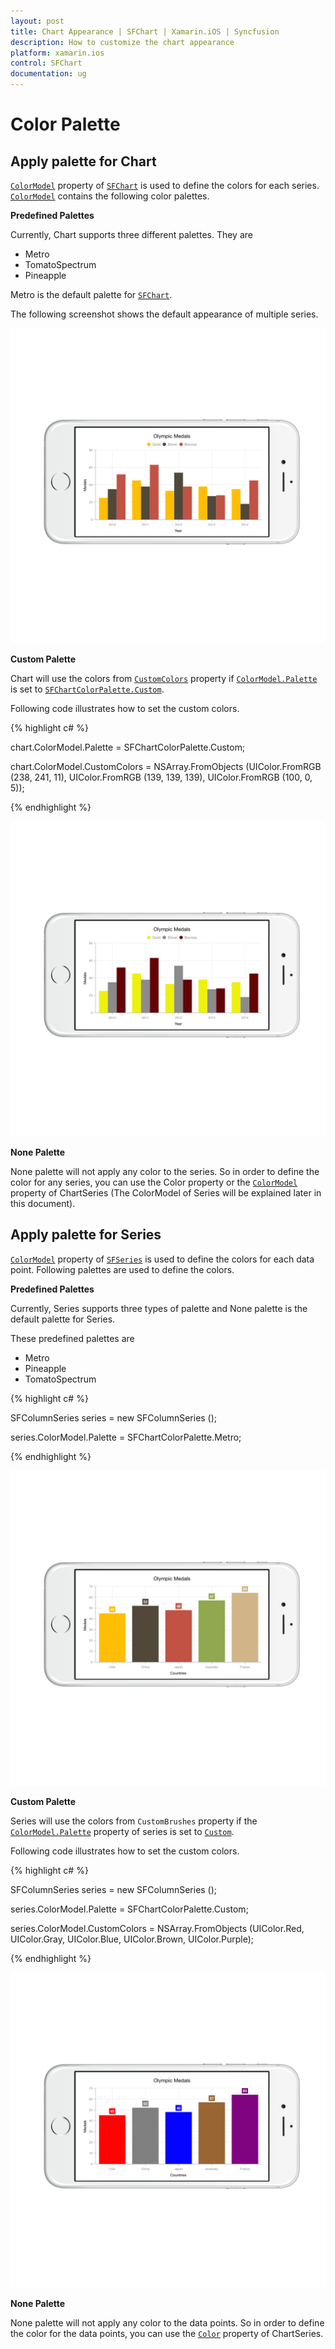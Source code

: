 ```yaml
---
layout: post
title: Chart Appearance | SFChart | Xamarin.iOS | Syncfusion
description: How to customize the chart appearance
platform: xamarin.ios
control: SFChart
documentation: ug
---
```


# Color Palette

## Apply palette for Chart

[`ColorModel`](https://help.syncfusion.com/cr/cref_files/xamarin-ios/sfchart/Syncfusion.SFChart.iOS~Syncfusion.SfChart.iOS.ChartBase~ColorModel.html) property of [`SFChart`](https://help.syncfusion.com/cr/cref_files/xamarin-ios/sfchart/Syncfusion.SFChart.iOS~Syncfusion.SfChart.iOS.SFChart.html) is used to define the colors for each series. [`ColorModel`](https://help.syncfusion.com/cr/cref_files/xamarin-ios/sfchart/Syncfusion.SFChart.iOS~Syncfusion.SfChart.iOS.ChartBase~ColorModel.html) contains the following color palettes.

**Predefined Palettes**

Currently, Chart supports three different palettes. They are 

* Metro
* TomatoSpectrum
* Pineapple

Metro is the default palette for [`SFChart`](https://help.syncfusion.com/cr/cref_files/xamarin-ios/sfchart/Syncfusion.SFChart.iOS~Syncfusion.SfChart.iOS.SFChart.html). 

The following screenshot shows the default appearance of multiple series.

![](appearance_images/appearance_img1.png)

**Custom Palette**

Chart will use the colors from [`CustomColors`](https://help.syncfusion.com/cr/cref_files/xamarin-ios/sfchart/Syncfusion.SFChart.iOS~Syncfusion.SfChart.iOS.SFChartColorModel~CustomColors.html) property if [`ColorModel.Palette`](https://help.syncfusion.com/cr/cref_files/xamarin-ios/sfchart/Syncfusion.SFChart.iOS~Syncfusion.SfChart.iOS.SFChartColorModel~Palette.html) is set to [`SFChartColorPalette.Custom`](https://help.syncfusion.com/cr/cref_files/xamarin-ios/sfchart/Syncfusion.SFChart.iOS~Syncfusion.SfChart.iOS.SFChartColorPalette.html).

Following code illustrates how to set the custom colors.

{% highlight c# %}

chart.ColorModel.Palette          = SFChartColorPalette.Custom;

chart.ColorModel.CustomColors     = NSArray.FromObjects 
                                    (UIColor.FromRGB (238, 241, 11),
                                    UIColor.FromRGB (139, 139, 139),
                                    UIColor.FromRGB (100, 0, 5)); 


{% endhighlight %}

![](appearance_images/appearance_img2.png)

**None Palette**

None palette will not apply any color to the series. So in order to define the color for any series, you can use the Color property or the [`ColorModel`](https://help.syncfusion.com/cr/cref_files/xamarin-ios/sfchart/Syncfusion.SFChart.iOS~Syncfusion.SfChart.iOS.ChartBase~ColorModel.html) property of ChartSeries (The ColorModel of Series will be explained later in this document).

## Apply palette for Series

[`ColorModel`](https://help.syncfusion.com/cr/cref_files/xamarin-ios/sfchart/Syncfusion.SFChart.iOS~Syncfusion.SfChart.iOS.SFSeries~ColorModel.html) property of [`SFSeries`](https://help.syncfusion.com/cr/cref_files/xamarin-ios/sfchart/Syncfusion.SFChart.iOS~Syncfusion.SfChart.iOS.SFSeries.html) is used to define the colors for each data point. Following palettes are used to define the colors.

**Predefined Palettes**

Currently, Series supports three types of palette and None palette is the default palette for Series.
 
These predefined palettes are

* Metro
* Pineapple
* TomatoSpectrum

{% highlight c# %}

SFColumnSeries series       = new SFColumnSeries ();

series.ColorModel.Palette   = SFChartColorPalette.Metro; 

{% endhighlight %}

![](appearance_images/appearance_img3.png)

**Custom Palette**

Series will use the colors from `CustomBrushes` property if the [`ColorModel.Palette`](https://help.syncfusion.com/cr/cref_files/xamarin-ios/sfchart/Syncfusion.SFChart.iOS~Syncfusion.SfChart.iOS.SFChartColorModel~Palette.html) property of series is set to [`Custom`](https://help.syncfusion.com/cr/cref_files/xamarin-ios/sfchart/Syncfusion.SFChart.iOS~Syncfusion.SfChart.iOS.SFChartColorPalette.html).

Following code illustrates how to set the custom colors.


{% highlight c# %}

SFColumnSeries series           = new SFColumnSeries ();

series.ColorModel.Palette       = SFChartColorPalette.Custom;

series.ColorModel.CustomColors  = NSArray.FromObjects 
                                    (UIColor.Red, 
                                    UIColor.Gray,
                                    UIColor.Blue, 
                                    UIColor.Brown, 
                                    UIColor.Purple); 


{% endhighlight %}


![](appearance_images/appearance_img4.png)

**None Palette**

None palette will not apply any color to the data points. So in order to define the color for the data points, you can use the [`Color`](https://help.syncfusion.com/cr/cref_files/xamarin-ios/sfchart/Syncfusion.SFChart.iOS~Syncfusion.SfChart.iOS.SFSeries~Color.html) property of ChartSeries.
